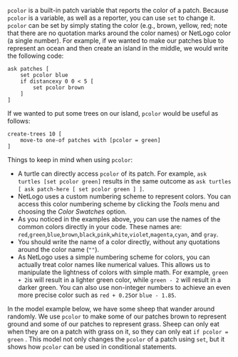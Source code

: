`pcolor` is a built-in patch variable that reports the color of a patch. Because `pcolor` is a variable, as well as a reporter, you can use  `set` to change it. `pcolor` can be set by simply stating the color (e.g., brown, yellow, red; note that there are no quotation marks around the color names) or NetLogo color (a single number). For example, if we wanted to make our patches blue to represent an ocean and then create an island in the middle, we would write the following code:



```
ask patches [
	set pcolor blue
	if distancexy 0 0 < 5 [
		set pcolor brown
	]
]
```



If we wanted to put some trees on our island, `pcolor` would be useful as follows:



```
create-trees 10 [
	move-to one-of patches with [pcolor = green]
]
```



Things to keep in mind when using `pcolor`:

* A turtle can directly access `pcolor` of its patch. For example, `ask turtles [set pcolor green]` results in the same outcome as `ask turtles [ ask patch-here [ set pcolor green ] ]`.
* NetLogo uses a custom numbering scheme to represent colors. You can access this color numbering scheme by clicking the *Tools* menu and choosing the *Color Swatches* option. 
* As you noticed in the examples above, you can use the names of the common colors directly in your code. These names are: `red`,`green`,`blue`,`brown`,`black`,`pink`,`white`,`violet`,`magenta`,`cyan`, and `gray`.  
* You should write the name of a color directly, without any quotations around the color name (`""`). 
* As NetLogo uses a simple numbering scheme for colors, you can actually treat color names like numerical values. This allows us to manipulate the lightness of colors with simple math. For example, `green + 2`is will result in a lighter green color, while `green - 2` will result in a darker green. You can also use non-integer numbers to achieve an even more precise color such as `red + 0.25`or `blue - 1.85`.





In the model example below, we have some sheep that wander around randomly. We use `pcolor` to make some of our patches brown to represent ground and some of our patches to represent grass. Sheep can only eat when they are on a patch with grass on it, so they can only eat `if pcolor = green` . This model not only changes the `pcolor` of a patch using `set`, but it shows how `pcolor` can be used in conditional statements.